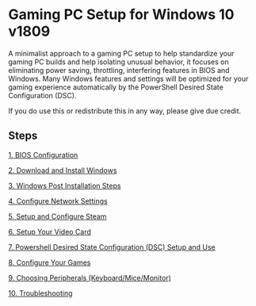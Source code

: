 # Gaming PC Setup for Windows 10 v1809
A minimalist approach to a gaming PC setup to help standardize your gaming PC builds and help isolating unusual behavior, it focuses on eliminating power saving, throttling, interfering features in BIOS and Windows. Many Windows features and settings will be optimized for your gaming experience automatically by the PowerShell Desired State Configuration (DSC).

If you do use this or redistribute this in any way, please give due credit.

## Steps
[1. BIOS Configuration](BIOS/README.md)

[2. Download and Install Windows](INSTALLWIN/README.md)

[3. Windows Post Installation Steps](POSTINSTALL/README.md)

[4. Configure Network Settings](NETWORK/README.md)

[5. Setup and Configure Steam](STEAM/README.md)

[6. Setup Your Video Card](VIDEOCARD/README.md)

[7. Powershell Desired State Configuration (DSC) Setup and Use](PSDSC/README.md)

[8. Configure Your Games](GAMECONFIGS/README.md)

[9. Choosing Peripherals (Keyboard/Mice/Monitor)](PERIPHERALS/README.md)

[10. Troubleshooting](TROUBLESHOOTING/README.md)
